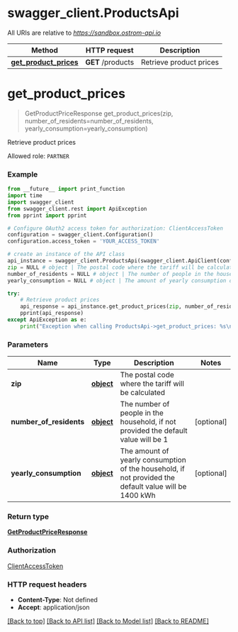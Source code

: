 # swagger_client.ProductsApi

All URIs are relative to *https://sandbox.ostrom-api.io*

Method | HTTP request | Description
------------- | ------------- | -------------
[**get_product_prices**](ProductsApi.md#get_product_prices) | **GET** /products | Retrieve product prices

# **get_product_prices**
> GetProductPriceResponse get_product_prices(zip, number_of_residents=number_of_residents, yearly_consumption=yearly_consumption)

Retrieve product prices

Allowed role: `PARTNER`

### Example
```python
from __future__ import print_function
import time
import swagger_client
from swagger_client.rest import ApiException
from pprint import pprint

# Configure OAuth2 access token for authorization: ClientAccessToken
configuration = swagger_client.Configuration()
configuration.access_token = 'YOUR_ACCESS_TOKEN'

# create an instance of the API class
api_instance = swagger_client.ProductsApi(swagger_client.ApiClient(configuration))
zip = NULL # object | The postal code where the tariff will be calculated
number_of_residents = NULL # object | The number of people in the household, if not provided the default value will be 1 (optional)
yearly_consumption = NULL # object | The amount of yearly consumption of the household, if not provided the default value will be 1400 kWh (optional)

try:
    # Retrieve product prices
    api_response = api_instance.get_product_prices(zip, number_of_residents=number_of_residents, yearly_consumption=yearly_consumption)
    pprint(api_response)
except ApiException as e:
    print("Exception when calling ProductsApi->get_product_prices: %s\n" % e)
```

### Parameters

Name | Type | Description  | Notes
------------- | ------------- | ------------- | -------------
 **zip** | [**object**](.md)| The postal code where the tariff will be calculated | 
 **number_of_residents** | [**object**](.md)| The number of people in the household, if not provided the default value will be 1 | [optional] 
 **yearly_consumption** | [**object**](.md)| The amount of yearly consumption of the household, if not provided the default value will be 1400 kWh | [optional] 

### Return type

[**GetProductPriceResponse**](GetProductPriceResponse.md)

### Authorization

[ClientAccessToken](../README.md#ClientAccessToken)

### HTTP request headers

 - **Content-Type**: Not defined
 - **Accept**: application/json

[[Back to top]](#) [[Back to API list]](../README.md#documentation-for-api-endpoints) [[Back to Model list]](../README.md#documentation-for-models) [[Back to README]](../README.md)

